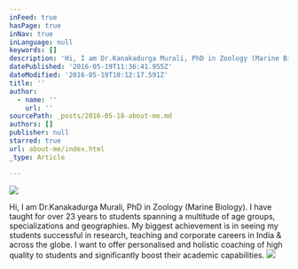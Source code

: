 ```yaml
---
inFeed: true
hasPage: true
inNav: true
inLanguage: null
keywords: []
description: 'Hi, I am Dr.Kanakadurga Murali, PhD in Zoology (Marine Biology). I have taught for over 23 years to students spanning a multitude of age groups, specializations and geographies. My biggest achievement is in seeing my students successful in research, teaching and corporate careers in India & across the globe. I want to offer personalised and holistic coaching of high quality to students and significantly boost their academic capabilities.'
datePublished: '2016-05-19T11:36:41.955Z'
dateModified: '2016-05-19T10:12:17.591Z'
title: ''
author:
  - name: ''
    url: ''
sourcePath: _posts/2016-05-18-about-me.md
authors: []
publisher: null
starred: true
url: about-me/index.html
_type: Article

---
```

![](https://the-grid-user-content.s3-us-west-2.amazonaws.com/3ba48477-f19c-43cb-aa32-27cec0ab6ada.jpg)

Hi, I am Dr.Kanakadurga Murali, PhD in Zoology (Marine Biology). I have taught for over 23 years to students spanning a multitude of age groups, specializations and geographies. My biggest achievement is in seeing my students successful in research, teaching and corporate careers in India & across the globe. I want to offer personalised and holistic coaching of high quality to students and significantly boost their academic capabilities.
![](https://the-grid-user-content.s3-us-west-2.amazonaws.com/45d7cf8b-a52e-42ea-ab57-d09e04d74880.jpg)